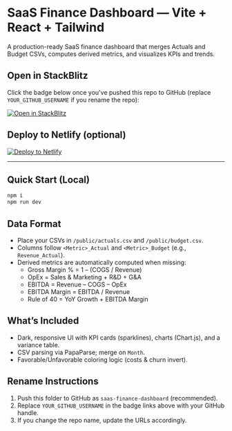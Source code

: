 # SaaS Finance Dashboard — Vite + React + Tailwind

A production-ready SaaS finance dashboard that merges Actuals and Budget CSVs, computes derived metrics, and visualizes KPIs and trends.

## Open in StackBlitz
Click the badge below once you've pushed this repo to GitHub (replace `YOUR_GITHUB_USERNAME` if you rename the repo):

[![Open in StackBlitz](https://developer.stackblitz.com/img/open_in_stackblitz.svg)](https://stackblitz.com/github/YOUR_GITHUB_USERNAME/saas-finance-dashboard?file=index.html)

## Deploy to Netlify (optional)
[![Deploy to Netlify](https://www.netlify.com/img/deploy/button.svg)](https://app.netlify.com/start/deploy?repository=https://github.com/YOUR_GITHUB_USERNAME/saas-finance-dashboard)

---

## Quick Start (Local)
```bash
npm i
npm run dev
```

## Data Format
- Place your CSVs in `/public/actuals.csv` and `/public/budget.csv`.
- Columns follow `<Metric>_Actual` and `<Metric>_Budget` (e.g., `Revenue_Actual`).
- Derived metrics are automatically computed when missing:
  - Gross Margin % = 1 – (COGS / Revenue)
  - OpEx = Sales & Marketing + R&D + G&A
  - EBITDA = Revenue – COGS – OpEx
  - EBITDA Margin = EBITDA / Revenue
  - Rule of 40 = YoY Growth + EBITDA Margin

## What’s Included
- Dark, responsive UI with KPI cards (sparklines), charts (Chart.js), and a variance table.
- CSV parsing via PapaParse; merge on `Month`.
- Favorable/Unfavorable coloring logic (costs & churn invert).

## Rename Instructions
1. Push this folder to GitHub as `saas-finance-dashboard` (recommended).
2. Replace `YOUR_GITHUB_USERNAME` in the badge links above with your GitHub handle.
3. If you change the repo name, update the URLs accordingly.
